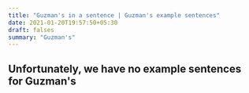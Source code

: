 ```yaml
---
title: "Guzman's in a sentence | Guzman's example sentences"
date: 2021-01-20T19:57:50+05:30
draft: falses
summary: "Guzman's"
---
```

## Unfortunately, we have no example sentences for Guzman's                 
